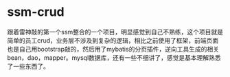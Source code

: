 # ssm-crud
跟着雷神敲的第一个ssm整合的一个项目，明显感觉到自己不熟练，这个项目就是简单的员工crud，业务层不涉及到复杂的逻辑，相比之前使用了框架，前端页面也是自己用bootstrap敲的，然后用了mybatis的分页插件，逆向工具生成的相关bean，dao，mapper。mysql数据库，还有一些不细讲了，感觉是基本理解熟悉了一些东西了。
